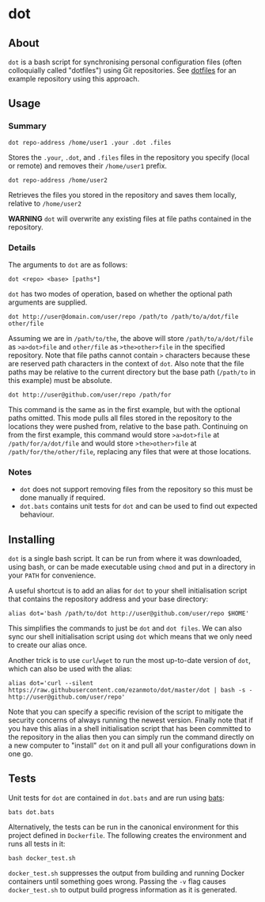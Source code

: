 dot
===

About
-----

`dot` is a bash script for synchronising personal configuration files (often
colloquially called "dotfiles") using Git repositories. See
[dotfiles](https://github.com/eZanmoto/dotfiles) for an example repository using
this approach.

Usage
-----

### Summary

    dot repo-address /home/user1 .your .dot .files

Stores the `.your`, `.dot`, and `.files` files in the repository you specify
(local or remote) and removes their `/home/user1` prefix.

    dot repo-address /home/user2

Retrieves the files you stored in the repository and saves them locally,
relative to `/home/user2`

**WARNING** `dot` will overwrite any existing files at file paths contained in
the repository.

### Details

The arguments to `dot` are as follows:

    dot <repo> <base> [paths*]

`dot` has two modes of operation, based on whether the optional path arguments
are supplied.

    dot http://user@domain.com/user/repo /path/to /path/to/a/dot/file other/file

Assuming we are in `/path/to/the`, the above will store `/path/to/a/dot/file` as
`>a>dot>file` and `other/file` as `>the>other>file` in the specified repository.
Note that file paths cannot contain `>` characters because these are reserved
path characters in the context of `dot`. Also note that the file paths may be
relative to the current directory but the base path (`/path/to` in this example)
must be absolute.

    dot http://user@github.com/user/repo /path/for

This command is the same as in the first example, but with the optional paths
omitted. This mode pulls all files stored in the repository to the locations
they were pushed from, relative to the base path. Continuing on from the first
example, this command would store `>a>dot>file` at `/path/for/a/dot/file` and
would store `>the>other>file` at `/path/for/the/other/file`, replacing any files
that were at those locations.

### Notes

* `dot` does not support removing files from the repository so this must be done
  manually if required.
* `dot.bats` contains unit tests for `dot` and can be used to find out expected
  behaviour.

Installing
----------

`dot` is a single bash script. It can be run from where it was downloaded, using
bash, or can be made executable using `chmod` and put in a directory in your
`PATH` for convenience.

A useful shortcut is to add an alias for `dot` to your shell initialisation
script that contains the repository address and your base directory:

    alias dot='bash /path/to/dot http://user@github.com/user/repo $HOME'

This simplifies the commands to just be `dot` and `dot files`. We can also sync
our shell initialisation script using `dot` which means that we only need to
create our alias once.

Another trick is to use `curl`/`wget` to run the most up-to-date version of
`dot`, which can also be used with the alias:

    alias dot='curl --silent https://raw.githubusercontent.com/ezanmoto/dot/master/dot | bash -s - http://user@github.com/user/repo'

Note that you can specify a specific revision of the script to mitigate the
security concerns of always running the newest version. Finally note that if you
have this alias in a shell initialisation script that has been committed to the
repository in the alias then you can simply run the command directly on a new
computer to "install" `dot` on it and pull all your configurations down in one
go.

Tests
-----

Unit tests for `dot` are contained in `dot.bats` and are run using
[bats](https://github.com/sstephenson/bats):

    bats dot.bats

Alternatively, the tests can be run in the canonical environment for this
project defined in `Dockerfile`. The following creates the environment and runs
all tests in it:

    bash docker_test.sh

`docker_test.sh` suppresses the output from building and running Docker
containers until something goes wrong. Passing the `-v` flag causes
`docker_test.sh` to output build progress information as it is generated.
